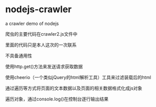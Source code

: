 # nodejs-crawler
a crawler demo of nodejs

爬虫的主要代码在crawler2.js文件中

里面的代码只是本人这次的一次联系

不具备通用性

使用http.get()方法来发送请求获取数据

使用cheerio（一个类似jQuery的html解析工具）工具来过滤装载后的html

通过遍历等方式将页面的文本数据以及页面的相关数据格式化成js对象

遍历对象，通过console.log()在控制台逐行输出结果

